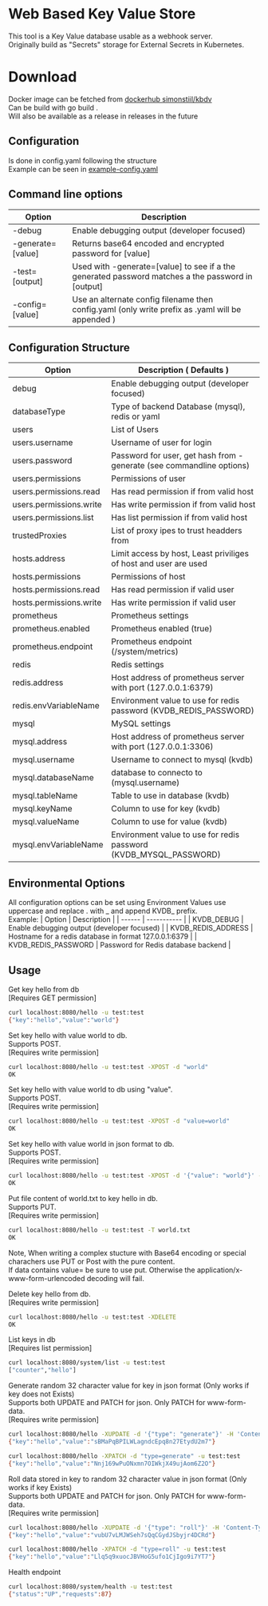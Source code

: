 # Web Based Key Value Store
This tool is a Key Value database usable as a webhook server.  
Originally build as "Secrets" storage for External Secrets in Kubernetes.  

# Download
Docker image can be fetched from [dockerhub simonstiil/kbdv](https://hub.docker.com/repository/docker/simonstiil/kbdv)  
Can be build with go build .  
Will also be available as a release in releases in the future

## Configuration
Is done in config.yaml following the structure  
Example can be seen in [example-config.yaml](./example-config.yaml) 

## Command line options
| Option | Description |
| ------ | ----------- |
| -debug | Enable debugging output (developer focused) |
| -generate=\[value\] | Returns base64 encoded and encrypted password for \[value\] |
| -test=\[output\] | Used with -generate=\[value\] to see if a the generated password matches a the password in \[output\] |
| -config=\[value\] | Use an alternate config filename then config.yaml (only write prefix as .yaml will be appended ) |

## Configuration Structure

| Option | Description ( Defaults ) |
| ------ | ----------- |
| debug | Enable debugging output (developer focused) |
| databaseType | Type of backend Database (mysql), redis or yaml |
| users | List of Users |
| users.username | Username of user for login |
| users.password | Password for user, get hash from -generate (see commandline options)  |
| users.permissions | Permissions of user |
| users.permissions.read | Has read permission if from valid host |
| users.permissions.write | Has write permission if from valid host |
| users.permissions.list | Has list permission if from valid host |
| trustedProxies | List of proxy ipes to trust headders from |
| hosts.address | Limit access by host, Least priviliges of host and user are used |
| hosts.permissions | Permissions of host |
| hosts.permissions.read | Has read permission if valid user |
| hosts.permissions.write | Has write permission if valid user |
| prometheus | Prometheus settings |
| prometheus.enabled | Prometheus enabled (true) |
| prometheus.endpoint | Prometheus endpoint (/system/metrics) |
| redis | Redis settings |
| redis.address | Host address of prometheus server with port (127.0.0.1:6379) |
| redis.envVariableName | Environment value to use for redis password (KVDB_REDIS_PASSWORD) |
| mysql | MySQL settings |
| mysql.address | Host address of prometheus server with port (127.0.0.1:3306) |
| mysql.username | Username to connect to mysql (kvdb) |
| mysql.databaseName | database to connecto to (mysql.username) |
| mysql.tableName | Table to use in database (kvdb) |
| mysql.keyName | Column  to use for key (kvdb) |
| mysql.valueName | Column  to use for value (kvdb) |
| mysql.envVariableName | Environment value to use for redis password (KVDB_MYSQL_PASSWORD) |

## Environmental Options

All configuration options can be set using Environment Values use uppercase and replace . with _ and append KVDB_ prefix.  
Example:
| Option | Description |
| ------ | ----------- |
| KVDB_DEBUG | Enable debugging output (developer focused) |
| KVDB_REDIS_ADDRESS | Hostname for a redis database in format 127.0.0.1:6379 |
| KVDB_REDIS_PASSWORD | Password for Redis database backend |

## Usage
Get key hello from db  
\[Requires GET permission\]  
```bash
curl localhost:8080/hello -u test:test
{"key":"hello","value":"world"}
```

Set key hello with value world to db.  
Supports POST.  
 \[Requires write permission\]  
```bash
curl localhost:8080/hello -u test:test -XPOST -d "world"
OK
```

Set key hello with value world to db using "value".  
Supports POST.  
 \[Requires write permission\]  
```bash
curl localhost:8080/hello -u test:test -XPOST -d "value=world"
OK
```

Set key hello with value world in json format to db.  
Supports POST.  
 \[Requires write permission\]  
```bash
curl localhost:8080/hello -u test:test -XPOST -d '{"value": "world"}' -H 'Content-Type: application/json'
OK
```

Put file content of world.txt to key hello in db.  
Supports PUT.  
 \[Requires write permission\]  
```bash
curl localhost:8080/hello -u test:test -T world.txt
OK
```

Note, When writing a complex stucture with Base64 encoding or special charachers use PUT or Post with the pure content.  
If data contains value= be sure to use put. Otherwise the application/x-www-form-urlencoded decoding will fail.

Delete key hello from db.  
\[Requires write permission\]  
```bash
curl localhost:8080/hello -u test:test -XDELETE
OK
```

List keys in db  
\[Requires list permission\]  
```bash
curl localhost:8080/system/list -u test:test
["counter","hello"]
```

Generate random 32 character value for key in json format (Only works if key does not Exists)  
Supports both UPDATE and PATCH for json. Only PATCH for www-form-data.  
\[Requires write permission\]  
```bash
curl localhost:8080/hello -XUPDATE -d '{"type": "generate"}' -H 'Content-Type: application/json' -u test:test
{"key":"hello","value":"sBMaPqBPILWLagndcEpq8n27EtydU2m7"}
```
```bash
curl localhost:8080/hello -XPATCH -d "type=generate" -u test:test
{"key":"hello","value":"Nnj169wPuONxmn7OIWkjX49ujAom6Z2O"}
```

Roll data stored in key to random 32 character value in json format (Only works if key Exists)  
Supports both UPDATE and PATCH for json. Only PATCH for www-form-data.  
\[Requires write permission\]  
```bash
curl localhost:8080/hello -XUPDATE -d '{"type": "roll"}' -H 'Content-Type: application/json' -u test:test
{"key":"hello","value":"vubU7vLMJWSeh7sQqCGydJSbyjr4DCRd"}
```
```bash
curl localhost:8080/hello -XPATCH -d "type=roll" -u test:test
{"key":"hello","value":"Llq5q9xuocJBVHoG5ufo1CjIgo9i7YT7"}
```

Health endpoint  
```bash
curl localhost:8080/system/health -u test:test
{"status":"UP","requests":87}
```